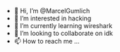 - 👋 Hi, I’m @MarcelGumlich
- 👀 I’m interested in hacking
- 🌱 I’m currently learning wireshark
- 💞️ I’m looking to collaborate on idk
- 📫 How to reach me ...

<!---
MarcelGumlich/MarcelGumlich is a ✨ special ✨ repository because its `README.md` (this file) appears on your GitHub profile.
You can click the Preview link to take a look at your changes.
--->
